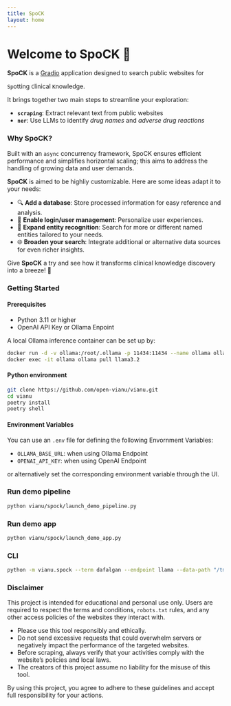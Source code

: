 ```yaml
---
title: SpoCK
layout: home
---
```


# Welcome to **SpoCK** 🚀
**SpoCK** is a [Gradio](https://www.gradio.app/) application designed to search public websites for 

`Sp`otting `C`linical `K`nowledge. 

It brings together two main steps to streamline your exploration:  

- **`scraping`**: Extract relevant text from public websites  
- **`ner`**: Use LLMs to identify *drug names* and *adverse drug reactions*

### Why SpoCK?  
Built with an `async` concurrency framework, SpoCK ensures efficient performance and simplifies horizontal scaling; this aims to address the handling of growing data and user demands.

**SpoCK** is aimed to be highliy customizable. Here are some ideas adapt it to your needs:  

- 🔍 **Add a database**: Store processed information for easy reference and analysis.  
- 👥 **Enable login/user management**: Personalize user experiences.  
- 🧠 **Expand entity recognition**: Search for more or different named entities tailored to your needs.  
- 🌐 **Broaden your search**: Integrate additional or alternative data sources for even richer insights.  

Give **SpoCK** a try and see how it transforms clinical knowledge discovery into a breeze! 🌟  


### Getting Started
#### Prerequisites
- Python 3.11 or higher
- OpenAI API Key or Ollama Enpoint

A local Ollama inference container can be set up by:
```bash
docker run -d -v ollama:/root/.ollama -p 11434:11434 --name ollama ollama/ollama
docker exec -it ollama ollama pull llama3.2
```

#### Python environment
```bash
git clone https://github.com/open-vianu/vianu.git
cd vianu
poetry install
poetry shell
```

#### Environment Variables
You can use an `.env` file for defining the following Envornment Variables:
- `OLLAMA_BASE_URL`: when using Ollama Endpoint
- `OPENAI_API_KEY`: when using OpenAI Endpoint

or alternatively set the corresponding environment variable through the UI.

### Run demo pipeline
```bash
python vianu/spock/launch_demo_pipeline.py
```

### Run demo app
```bash
python vianu/spock/launch_demo_app.py
```

### CLI
```bash
python -m vianu.spock --term dafalgan --endpoint llama --data-path "/tmp/spock" --data-file "spock_data" --log-level DEBUG
```

### Disclaimer
This project is intended for educational and personal use only. Users are required to respect the terms and conditions, 
`robots.txt` rules, and any other access policies of the websites they interact with.

- Please use this tool responsibly and ethically.
- Do not send excessive requests that could overwhelm servers or negatively impact the performance of the targeted websites.
- Before scraping, always verify that your activities comply with the website’s policies and local laws.
- The creators of this project assume no liability for the misuse of this tool.

By using this project, you agree to adhere to these guidelines and accept full responsibility for your actions.


